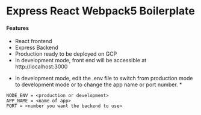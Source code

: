 # Express React Webpack5 Boilerplate


#### Features
- React frontend
- Express Backend
- Production ready to be deployed on GCP
- In development mode, front end will be accessible at http://localhost:3000

* In development mode, edit the .env file to switch from production mode to development mode or to change the app name or port number. *


```
NODE_ENV = <production or development>
APP_NAME = <name of app>
PORT = <number you want the backend to use>
```
